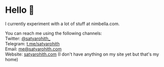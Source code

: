 # Hello 👋

I currently experiment with a lot of stuff at nimbella.com.

You can reach me using the following channels: <br>
Twitter: [@satyarohith\_](https://twitter.com/satyarohith_) <br>
Telegram: [t.me/satyarohith](https://t.me/satyarohith) <br>
Email: [me@satyarohith.com](mailto:me@satyarohith.com?) <br>
Website: [satyarohith.com](https://satyarohith.com) (I don't have anything on my site yet but that's my home)
